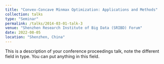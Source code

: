 ```yaml
---
title: "Convex-Concave Minmax Optimization: Applications and Methods"
collection: talks
type: "Seminar"
permalink: /talks/2014-03-01-talk-3
venue: "Shenzhen Research Institute of Big Data (SRIBD) Forum"
date: 2022-08-05
location: "Shenzhen, China"
---
```


This is a description of your conference proceedings talk, note the different field in type. You can put anything in this field.
